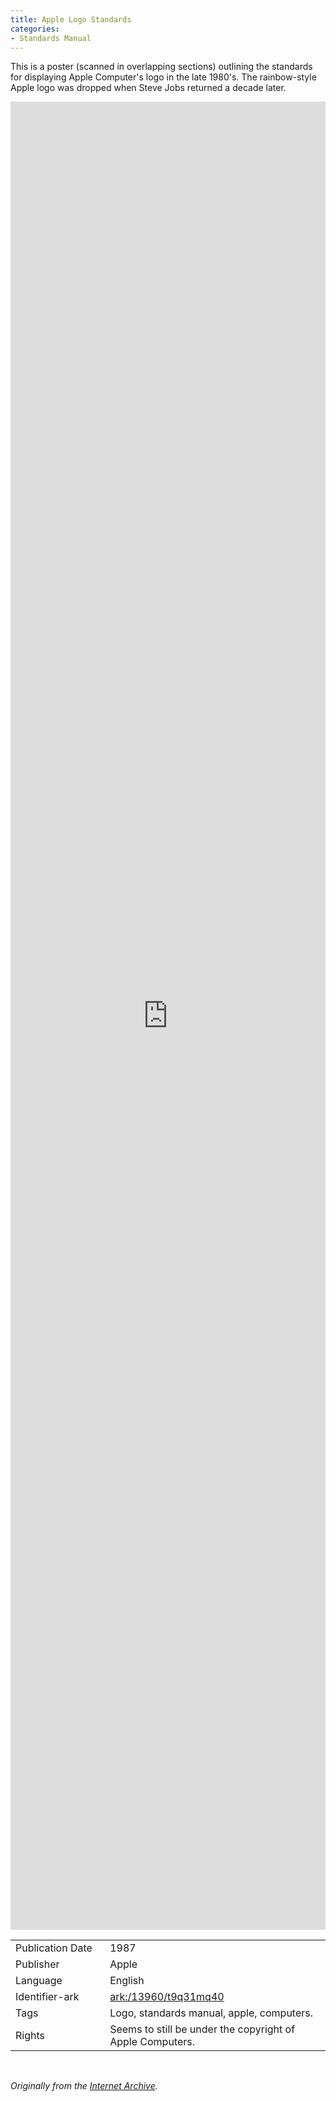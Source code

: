 ```yaml
---
title: Apple Logo Standards
categories:
- Standards Manual
---
```

This is a poster (scanned in overlapping sections) outlining the standards for displaying Apple Computer's logo in the late 1980's.
The rainbow-style Apple logo was dropped when Steve Jobs returned a decade later.
<!-- more -->
<iframe src="https://archive.org/embed/AppleLogoStandards1987#mode/1up/page/1/" width="100%" height="75%" frameborder="0" webkitallowfullscreen="true" mozallowfullscreen="true" allowfullscreen></iframe>
<br>
<table>
  <tr>
    <td style="width:30%">Publication Date</td>
    <td>1987</td>
  </tr>
  <tr>
    <td style="width:30%">Publisher</td>
    <td>Apple</td>
  </tr>
  <tr>
    <td style="width:30%">Language</td>
    <td>English</td>
  </tr>
  <tr>
    <td style="width:30%">Identifier-ark</td>
    <td><a href="https://archive.org/details/AppleLogoStandards1987">ark:/13960/t9q31mq40</a></td>
  </tr>
  <tr>
    <td style="width:30%">Tags</td>
    <td>Logo, standards manual, apple, computers.</td>
  </tr>
  <tr>
    <td style="width:30%">Rights</td>
    <td>Seems to still be under the copyright of Apple Computers.</td>
  </tr>
</table>
<br>

_Originally from the [Internet Archive](https://archive.org/details/AppleLogoStandards1987/)._
